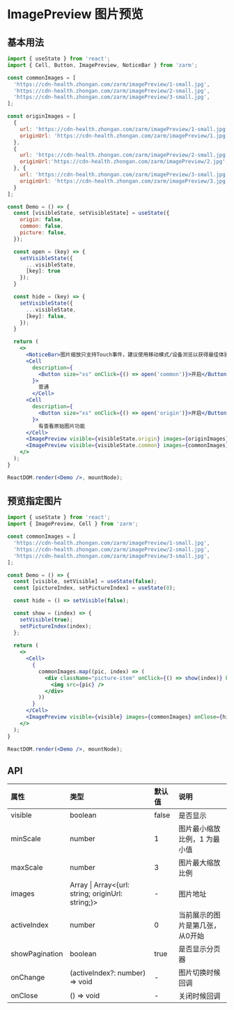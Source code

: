 # ImagePreview 图片预览



## 基本用法
```jsx
import { useState } from 'react';
import { Cell, Button, ImagePreview, NoticeBar } from 'zarm';

const commonImages = [
  'https://cdn-health.zhongan.com/zarm/imagePreview/1-small.jpg',
  'https://cdn-health.zhongan.com/zarm/imagePreview/2-small.jpg',
  'https://cdn-health.zhongan.com/zarm/imagePreview/3-small.jpg',
];

const originImages = [
  {
    url: 'https://cdn-health.zhongan.com/zarm/imagePreview/1-small.jpg',
    originUrl: 'https://cdn-health.zhongan.com/zarm/imagePreview/1.jpg'
  },
  {
    url: 'https://cdn-health.zhongan.com/zarm/imagePreview/2-small.jpg',
    originUrl:'https://cdn-health.zhongan.com/zarm/imagePreview/2.jpg',
  }, {
    url: 'https://cdn-health.zhongan.com/zarm/imagePreview/3-small.jpg',
    originUrl: 'https://cdn-health.zhongan.com/zarm/imagePreview/3.jpg',
  }
];

const Demo = () => {
  const [visibleState, setVisibleState] = useState({
    origin: false,
    common: false,
    picture: false,
  });

  const open = (key) => {
    setVisibleState({
      ...visibleState,
      [key]: true
    });
  }

  const hide = (key) => {
    setVisibleState({
      ...visibleState,
      [key]: false,
    });
  }

  return (
    <>
      <NoticeBar>图片缩放只支持Touch事件，建议使用移动模式/设备浏览以获得最佳体验。</NoticeBar>
      <Cell
        description={
          <Button size="xs" onClick={() => open('common')}>开启</Button>
        }>
          普通
        </Cell>
      <Cell
        description={
          <Button size="xs" onClick={() => open('origin')}>开启</Button>
        }>
          有查看原始图片功能
      </Cell>
      <ImagePreview visible={visibleState.origin} images={originImages} onClose={() => hide('origin')}  maxScale={5} /> 
      <ImagePreview visible={visibleState.common} images={commonImages} onClose={() => hide('common')} maxScale={10}/>
    </>
  );
}

ReactDOM.render(<Demo />, mountNode);
```


## 预览指定图片
```jsx
import { useState } from 'react';
import { ImagePreview, Cell } from 'zarm';

const commonImages = [
  'https://cdn-health.zhongan.com/zarm/imagePreview/1-small.jpg',
  'https://cdn-health.zhongan.com/zarm/imagePreview/2-small.jpg',
  'https://cdn-health.zhongan.com/zarm/imagePreview/3-small.jpg',
];

const Demo = () => {
  const [visible, setVisible] = useState(false);
  const [pictureIndex, setPictureIndex] = useState(0);

  const hide = () => setVisible(false);

  const show = (index) => {
    setVisible(true);
    setPictureIndex(index);
  };
 
  return (
    <>
      <Cell>
        {
          commonImages.map((pic, index) => (
            <div className="picture-item" onClick={() => show(index)} key={+index}>
              <img src={pic} />
            </div>
          ))
        }
      </Cell>
      <ImagePreview visible={visible} images={commonImages} onClose={hide} activeIndex={pictureIndex} /> 
    </>
  );  
}

ReactDOM.render(<Demo />, mountNode);
```



## API

| 属性 | 类型 | 默认值 | 说明 |
| :--- | :--- | :--- | :--- |
| visible | boolean | false | 是否显示 |
| minScale | number | 1 | 图片最小缩放比例，1 为最小值 |
| maxScale | number | 3 | 图片最大缩放比例 |
| images | Array<string> \| Array<{url: string; originUrl: string;}> | - | 图片地址 |
| activeIndex | number | 0 | 当前展示的图片是第几张，从0开始 |
| showPagination | boolean | true | 是否显示分页器 |
| onChange | (activeIndex?: number) => void | - | 图片切换时候回调 |
| onClose | () => void | - | 关闭时候回调 |

